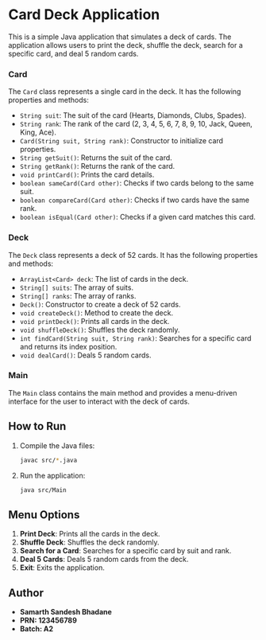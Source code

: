 # Card Deck Application

This is a simple Java application that simulates a deck of cards. The application allows users to print the deck, shuffle the deck, search for a specific card, and deal 5 random cards.

### Card

The `Card` class represents a single card in the deck. It has the following properties and methods:

- `String suit`: The suit of the card (Hearts, Diamonds, Clubs, Spades).
- `String rank`: The rank of the card (2, 3, 4, 5, 6, 7, 8, 9, 10, Jack, Queen, King, Ace).
- `Card(String suit, String rank)`: Constructor to initialize card properties.
- `String getSuit()`: Returns the suit of the card.
- `String getRank()`: Returns the rank of the card.
- `void printCard()`: Prints the card details.
- `boolean sameCard(Card other)`: Checks if two cards belong to the same suit.
- `boolean compareCard(Card other)`: Checks if two cards have the same rank.
- `boolean isEqual(Card other)`: Checks if a given card matches this card.

### Deck

The `Deck` class represents a deck of 52 cards. It has the following properties and methods:

- `ArrayList<Card> deck`: The list of cards in the deck.
- `String[] suits`: The array of suits.
- `String[] ranks`: The array of ranks.
- `Deck()`: Constructor to create a deck of 52 cards.
- `void createDeck()`: Method to create the deck.
- `void printDeck()`: Prints all cards in the deck.
- `void shuffleDeck()`: Shuffles the deck randomly.
- `int findCard(String suit, String rank)`: Searches for a specific card and returns its index position.
- `void dealCard()`: Deals 5 random cards.

### Main

The `Main` class contains the main method and provides a menu-driven interface for the user to interact with the deck of cards.

## How to Run

1. Compile the Java files:
    ```sh
    javac src/*.java
    ```

2. Run the application:
    ```sh
    java src/Main
    ```

## Menu Options

1. **Print Deck**: Prints all the cards in the deck.
2. **Shuffle Deck**: Shuffles the deck randomly.
3. **Search for a Card**: Searches for a specific card by suit and rank.
4. **Deal 5 Cards**: Deals 5 random cards from the deck.
5. **Exit**: Exits the application.

## Author

- **Samarth Sandesh Bhadane**
- **PRN: 123456789**
- **Batch: A2**